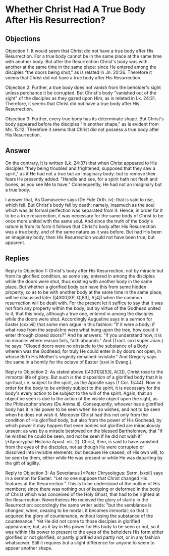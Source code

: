 # Whether Christ Had A True Body After His Resurrection?

## Objections

Objection 1: It would seem that Christ did not have a true body after His Resurrection. For a true body cannot be in the same place at the same time with another body. But after the Resurrection Christ's body was with another at the same time in the same place: since He entered among the disciples "the doors being shut," as is related in Jn. 20:26. Therefore it seems that Christ did not have a true body after His Resurrection.

Objection 2: Further, a true body does not vanish from the beholder's sight unless perchance it be corrupted. But Christ's body "vanished out of the sight" of the disciples as they gazed upon Him, as is related in Lk. 24:31. Therefore, it seems that Christ did not have a true body after His Resurrection.

Objection 3: Further, every true body has its determinate shape. But Christ's body appeared before the disciples "in another shape," as is evident from Mk. 15:12. Therefore it seems that Christ did not possess a true body after His Resurrection.

## Answer

On the contrary, It is written (Lk. 24:37) that when Christ appeared to His disciples "they being troubled and frightened, supposed that they saw a spirit," as if He had not a true but an imaginary body: but to remove their fears He presently added: "Handle and see, for a spirit hath not flesh and bones, as you see Me to have." Consequently, He had not an imaginary but a true body.

I answer that, As Damascene says (De Fide Orth. iv): that is said to rise, which fell. But Christ's body fell by death; namely, inasmuch as the soul which was its formal perfection was separated from it. Hence, in order for it to be a true resurrection, it was necessary for the same body of Christ to be once more united with the same soul. And since the truth of the body's nature is from its form it follows that Christ's body after His Resurrection was a true body, and of the same nature as it was before. But had His been an imaginary body, then His Resurrection would not have been true, but apparent.

## Replies

Reply to Objection 1: Christ's body after His Resurrection, not by miracle but from its glorified condition, as some say, entered in among the disciples while the doors were shut, thus existing with another body in the same place. But whether a glorified body can have this from some hidden property, so as to be with another body at the same time in the same place, will be discussed later ([4300]XP, Q[83], A[4]) when the common resurrection will be dealt with. For the present let it suffice to say that it was not from any property within the body, but by virtue of the Godhead united to it, that this body, although a true one, entered in among the disciples while the doors were shut. Accordingly Augustine says in a sermon for Easter (ccxlvii) that some men argue in this fashion: "If it were a body; if what rose from the sepulchre were what hung upon the tree, how could it enter through closed doors?" And he answers: "If you understand how, it is no miracle: where reason fails, faith abounds." And (Tract. cxxi super Joan.) he says: "Closed doors were no obstacle to the substance of a Body wherein was the Godhead; for truly He could enter in by doors not open, in whose Birth His Mother's virginity remained inviolate." And Gregory says the same in a homily for the octave of Easter (xxvi in Evang.).

Reply to Objection 2: As stated above ([4301]Q[53], A[3]), Christ rose to the immortal life of glory. But such is the disposition of a glorified body that it is spiritual, i.e. subject to the spirit, as the Apostle says (1 Cor. 15:44). Now in order for the body to be entirely subject to the spirit, it is necessary for the body's every action to be subject to the will of the spirit. Again, that an object be seen is due to the action of the visible object upon the sight, as the Philosopher shows (De Anima ii). Consequently, whoever has a glorified body has it in his power to be seen when he so wishes, and not to be seen when he does not wish it. Moreover Christ had this not only from the condition of His glorified body, but also from the power of His Godhead, by which power it may happen that even bodies not glorified are miraculously unseen: as was by a miracle bestowed on the blessed Bartholomew, that "if he wished he could be seen, and not be seen if he did not wish it" [*Apocryphal Historia Apost. viii, 2]. Christ, then, is said to have vanished from the eyes of the disciples, not as though He were corrupted or dissolved into invisible elements; but because He ceased, of His own will, to be seen by them, either while He was present or while He was departing by the gift of agility.

Reply to Objection 3: As Severianus [*Peter Chrysologus: Serm. lxxxii] says in a sermon for Easter: "Let no one suppose that Christ changed His features at the Resurrection." This is to be understood of the outline of His members; since there was nothing out of keeping or deformed in the body of Christ which was conceived of the Holy Ghost, that had to be righted at the Resurrection. Nevertheless He received the glory of clarity in the Resurrection: accordingly the same writer adds: "but the semblance is changed, when, ceasing to be mortal, it becomes immortal; so that it acquired the glory of countenance, without losing the substance of the countenance." Yet He did not come to those disciples in glorified appearance; but, as it lay in His power for His body to be seen or not, so it was within His power to present to the eyes of the beholders His form either glorified or not glorified, or partly glorified and partly not, or in any fashion whatsoever. Still it requires but a slight difference for anyone to seem to appear another shape.